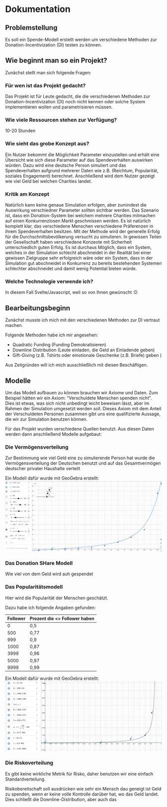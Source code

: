 # Dokumentation

## Problemstellung

Es soll ein Spende-Modell erstellt werden um verschiedene Methoden zur Donation-Incentivization (DI) testen zu können.

## Wie beginnt man so ein Projekt?

Zunächst stellt man sich folgende Fragen:

### Für wen ist das Projekt gedacht?
Das Projekt ist für Leute gedacht, die die verschiedenen Methoden zur Donation-Incentivization (DI) noch nicht kennen oder solche System implementieren wollen und parametrisieren müssen.

### Wie viele Ressourcen stehen zur Verfügung?
10-20 Stunden

### Wie sieht das grobe Konzept aus?
Ein Nutzer bekommt die Möglichkeit Parameter
einzustellen und erhält eine Übersicht wie sich
diese Parameter auf das Spendeverhalten auswirken würden. Dazu wird eine deutsche Person simuliert und das Spendeverhalten aufgrund mehrerer Daten wie z.B. (Reichtum, Popularität, soziales Engagement) berechnet. Anschließend wird dem Nutzer gezeigt wie viel Geld bei welchen Charities landet.

### Kritik am Konzept

Natürlich kann keine genaue Simulation erfolgen, aber zumindest die Auswirkung verschiedner Parameter sollten sichtbar werden. Das Szenario ist, dass ein Donation-System bei welchem mehrere Charities mitmachen auf einen Konkurrenzlosen Markt geschmissen werden. Es ist natürlich komplett klar, das verschiedene Menschen verschiedene Präferenzen in ihrem Spendeverhalten besitzen. Mit der Methode wird der generelle Erfolg für die Durchschnittsbevölkerung versucht zu simulieren. In gewissen Teilen der Gesellschaft haben verschiedene Konzeote mit Sicherheit unterschiedlich guten Erfolg. Es ist durchaus Möglich, dass ein System, welches in der Simulation schlecht abschneidet in der Realität bei einer gewissen Zielgruppe sehr erfolgreich wäre oder ein System, dass in der Simulation gut abschneidet in Konkurrenz zu bereits bestehenden Systemen schlechter abschneidet und damit wenig Potential bieten würde.

### Welche Technologie verwende ich?
In diesem Fall Svelte/Javascript, weil so von Ihnen gewünscht :D

## Bearbeitungsbeginn

Zunächst musste ich mich mit den verschiedenen Methoden zur DI vertraut machen.

Folgende Methoden habe ich mir angesehen:

- Quadratic Funding (Funding Demokratisieren)
- Downline Distribution (Leute einladen, die Geld an Einladende geben)
- Gift-Giving (z.B. Tshirts oder emotionale Geschenke (z.B. Briefe) geben )

Aus Zeitgründen will ich mich ausschließlich mit diesen Beschäftigen.

## Modelle

Um das Modell aufbauen zu können brauchen wir Axiome und Daten. Zum Beispiel hätten wir ein Axiom: "Verschuldete Menschen spenden nicht". Dies ist etwas, was sich nicht unbedingt leicht beweisen lässt, aber im Rahmen der Simulation umgesetzt werden soll. Dieses Axiom mit dem Anteil der Verschuldeten Personen zusammen gibt uns eine qualifizierte Aussage, die wir zur Simulation benutzen können.

Für das Projekt wurden verschiedene Quellen benutzt. Aus diesen Daten werden dann anschließend Modelle aufgebaut:

### Die Vermögensverteilung
Zur Bestimmung wie viel Geld eine zu simulierende Person hat wurde die Vermögensverteilung der Deutschen benutzt und auf das Gesamtvermögen deutscher privater Haushalte verteilt

Ein Modell dafür wurde mit GeoGebra erstellt:
![img](img/wealth.png)

### Das Donation SHare Modell
Wie viel von dem Geld wird auh gespendet

### Das Popularitätsmodell
Hier wird die Popularität der Menschen geschätzt.

Dazu habe ich folgende Angaben gefunden:

|Follower|Prozent die <= Follower haben
|-|-|
|0|	0,5|
|500|	0,77|
|999|	0,9|
|1000|	0,87|
|3999|	0,96|
|5000|	0,97|
|9999|	0,99|

Ein Modell dafür wurde mit GeoGebra erstellt:
![img](img/follower.png)


### Die Riskoverteilung
Es gibt keine wirkliche Metrik für Risko, daher benutzen wir eine einfach Standardverteilung.

Risikobereitschaft soll ausdrücken wie sehr ein Mensch dau geneigt ist Geld zu spenden, wenn 
er keine volle Kontrolle darüber hat, wo das Geld landet. Dies schließt die Downline-Distribution, aber auch das

